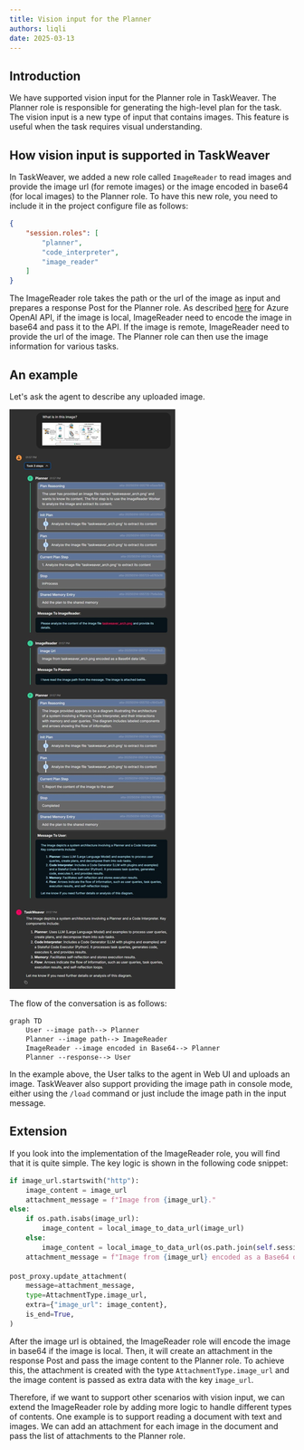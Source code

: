 ```yaml
---
title: Vision input for the Planner
authors: liqli
date: 2025-03-13
---
```


## Introduction

We have supported vision input for the Planner role in TaskWeaver. 
The Planner role is responsible for generating the high-level plan for the task. 
The vision input is a new type of input that contains images. 
This feature is useful when the task requires visual understanding.
<!-- truncate -->

## How vision input is supported in TaskWeaver

In TaskWeaver, we added a new role called `ImageReader` to read images and provide the image url (for remote images) or 
the image encoded in base64 (for local images) to the Planner role.
To have this new role, you need to include it in the project configure file as follows:

```json
{
    "session.roles": [
        "planner",
        "code_interpreter",
        "image_reader"
    ]
}
```

The ImageReader role takes the path or the url of the image as input and prepares a response Post for the Planner role. As described [here](https://learn.microsoft.com/en-us/azure/ai-services/openai/how-to/gpt-with-vision?tabs=rest) for Azure OpenAI API, if the image is local, ImageReader need to encode the image in base64 and pass it to the API. If the image is remote, ImageReader need to provide the url of the image. 
The Planner role can then use the image information for various tasks.

## An example

Let's ask the agent to describe any uploaded image.


![image_reader](../static/img/image_reader.png)

The flow of the conversation is as follows:
```mermaid
graph TD
    User --image path--> Planner
    Planner --image path--> ImageReader
    ImageReader --image encoded in Base64--> Planner
    Planner --response--> User
```

In the example above, the User talks to the agent in Web UI and uploads an image. 
TaskWeaver also support providing the image path in console mode, either using the `/load` command or just include 
the image path in the input message.

## Extension

If you look into the implementation of the ImageReader role, you will find that it is quite simple.
The key logic is shown in the following code snippet:

```python
if image_url.startswith("http"):
    image_content = image_url
    attachment_message = f"Image from {image_url}."
else:
    if os.path.isabs(image_url):
        image_content = local_image_to_data_url(image_url)
    else:
        image_content = local_image_to_data_url(os.path.join(self.session_metadata.execution_cwd, image_url))
    attachment_message = f"Image from {image_url} encoded as a Base64 data URL."

post_proxy.update_attachment(
    message=attachment_message,
    type=AttachmentType.image_url,
    extra={"image_url": image_content},
    is_end=True,
)
```

After the image url is obtained, the ImageReader role will encode the image in base64 if the image is local. 
Then, it will create an attachment in the response Post and pass the image content to the Planner role.
To achieve this, the attachment is created with the type `AttachmentType.image_url` and the image content is
passed as extra data with the key `image_url`.

Therefore, if we want to support other scenarios with vision input, we can extend the ImageReader role by adding more logic 
to handle different types of contents. One example is to support reading a document with text and images.
We can add an attachment for each image in the document and pass the list of attachments to the Planner role.






